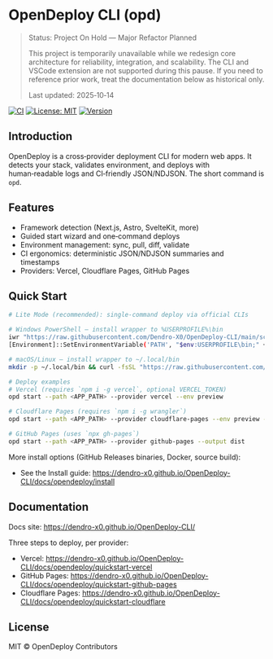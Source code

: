 # OpenDeploy CLI (opd)

> Status: Project On Hold — Major Refactor Planned
>
> This project is temporarily unavailable while we redesign core architecture for reliability, integration, and scalability. The CLI and VSCode extension are not supported during this pause. If you need to reference prior work, treat the documentation below as historical only.
>
> Last updated: 2025‑10‑14

[![CI](https://github.com/Dendro-X0/OpenDeploy-CLI/actions/workflows/ci.yml/badge.svg)](https://github.com/Dendro-X0/OpenDeploy-CLI/actions/workflows/ci.yml)
[![License: MIT](https://img.shields.io/badge/License-MIT-yellow.svg)](LICENSE)
[![Version](https://img.shields.io/github/v/tag/Dendro-X0/OpenDeploy-CLI?label=version)](https://github.com/Dendro-X0/OpenDeploy-CLI/releases)

## Introduction

OpenDeploy is a cross‑provider deployment CLI for modern web apps. It detects your stack, validates environment, and deploys with human‑readable logs and CI‑friendly JSON/NDJSON. The short command is `opd`.

## Features

- Framework detection (Next.js, Astro, SvelteKit, more)
- Guided start wizard and one‑command deploys
- Environment management: sync, pull, diff, validate
- CI ergonomics: deterministic JSON/NDJSON summaries and timestamps
- Providers: Vercel, Cloudflare Pages, GitHub Pages

## Quick Start

```bash
# Lite Mode (recommended): single-command deploy via official CLIs

# Windows PowerShell — install wrapper to %USERPROFILE%\bin
iwr "https://raw.githubusercontent.com/Dendro-X0/OpenDeploy-CLI/main/scripts/lite/opd.ps1" -UseBasicParsing -OutFile "$env:USERPROFILE\bin\opd.ps1"; \
[Environment]::SetEnvironmentVariable('PATH', "$env:USERPROFILE\bin;" + $env:PATH, 'User'); $env:PATH = "$env:USERPROFILE\bin;" + $env:PATH

# macOS/Linux — install wrapper to ~/.local/bin
mkdir -p ~/.local/bin && curl -fsSL "https://raw.githubusercontent.com/Dendro-X0/OpenDeploy-CLI/main/scripts/lite/opd.sh" -o ~/.local/bin/opd && chmod +x ~/.local/bin/opd && export PATH="$HOME/.local/bin:$PATH"

# Deploy examples
# Vercel (requires `npm i -g vercel`, optional VERCEL_TOKEN)
opd start --path <APP_PATH> --provider vercel --env preview

# Cloudflare Pages (requires `npm i -g wrangler`)
opd start --path <APP_PATH> --provider cloudflare-pages --env preview --output dist

# GitHub Pages (uses `npx gh-pages`)
opd start --path <APP_PATH> --provider github-pages --output dist
```

More install options (GitHub Releases binaries, Docker, source build):

- See the Install guide: https://dendro-x0.github.io/OpenDeploy-CLI/docs/opendeploy/install

## Documentation

Docs site: https://dendro-x0.github.io/OpenDeploy-CLI/

Three steps to deploy, per provider:

- Vercel: https://dendro-x0.github.io/OpenDeploy-CLI/docs/opendeploy/quickstart-vercel
- GitHub Pages: https://dendro-x0.github.io/OpenDeploy-CLI/docs/opendeploy/quickstart-github-pages
- Cloudflare Pages: https://dendro-x0.github.io/OpenDeploy-CLI/docs/opendeploy/quickstart-cloudflare

## License

MIT © OpenDeploy Contributors
